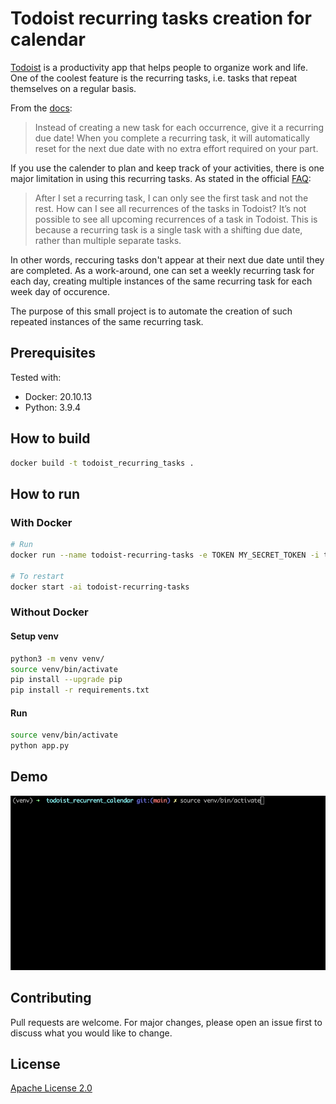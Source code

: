 # Todoist recurring tasks creation for calendar

[Todoist](https://todoist.com/) is a productivity app that helps people to organize work and life. One of the coolest feature is the recurring tasks, i.e. tasks that repeat themselves on a regular basis.

From the [docs](https://todoist.com/help/articles/set-a-recurring-due-date):

> Instead of creating a new task for each occurrence, give it a recurring due date! When you complete a recurring task, it will automatically reset for the next due date with no extra effort required on your part.

If you use the calender to plan and keep track of your activities, there is one major limitation in using this recurring tasks. As stated in the official [FAQ](https://todoist.com/help/articles/set-a-recurring-due-date):

> After I set a recurring task, I can only see the first task and not the rest. How can I see all recurrences of the tasks in Todoist?
> It’s not possible to see all upcoming recurrences of a task in Todoist. This is because a recurring task is a single task with a shifting due date, rather than multiple separate tasks.

In other words, reccuring tasks don't appear at their next due date until they are completed. As a work-around, one can set a weekly recurring task for each day, creating multiple instances of the same recurring task for each week day of occurence.

The purpose of this small project is to automate the creation of such repeated instances of the same recurring task.

## Prerequisites

Tested with:

- Docker: 20.10.13
- Python: 3.9.4

## How to build

```bash
docker build -t todoist_recurring_tasks .
```

## How to run

### With Docker

```bash
# Run
docker run --name todoist-recurring-tasks -e TOKEN MY_SECRET_TOKEN -i todoist_recurring_tasks

# To restart
docker start -ai todoist-recurring-tasks
```

### Without Docker

#### Setup venv

```bash
python3 -m venv venv/
source venv/bin/activate
pip install --upgrade pip
pip install -r requirements.txt
```

#### Run

```bash
source venv/bin/activate
python app.py
```

## Demo

![Demo run](./demo.gif)

## Contributing

Pull requests are welcome. For major changes, please open an issue first to discuss what you would like to change.

## License

[Apache License 2.0](https://choosealicense.com/licenses/apache-2.0/)

